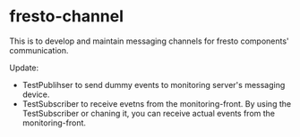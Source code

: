 fresto-channel
==============

This is to develop and maintain messaging channels for fresto components' communication.

Update:
* TestPublihser to send dummy events to monitoring server's messaging device.
* TestSubscriber to receive evetns from the monitoring-front.
By using the TestSubscriber or chaning it, you can receive actual events from the monitoring-front.
